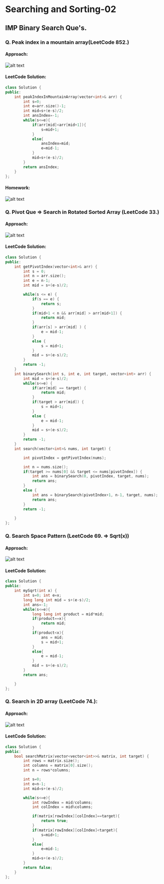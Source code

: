 # Searching and Sorting-02

## IMP Binary Search Que's.

### Q. Peak index in a mountain array(LeetCode 852.)

#### Approach:
![alt text](assets/image-20.png)

#### LeetCode Solution:
```cpp
class Solution {
public:
    int peakIndexInMountainArray(vector<int>& arr) {
        int s=0;
        int e=arr.size()-1;
        int mid=s+(e-s)/2;
        int ansIndex=-1;
        while(s<=e){
            if(arr[mid]<arr[mid+1]){
                s=mid+1;
            }
            else{
                ansIndex=mid;
                e=mid-1;
            }
            mid=s+(e-s)/2;
        }
        return ansIndex;
    }
};
```

#### Homework:
![alt text](assets/image-19.png)

### Q. Pivot Que => Search in Rotated Sorted Array (LeetCode 33.)

#### Approach:
![alt text](assets/image-24.png)

#### LeetCode Solution:
```cpp
class Solution {
public:
    int getPivotIndex(vector<int>& arr) {
        int s = 0;
        int n = arr.size();
        int e = n-1;
        int mid = s+(e-s)/2;

        while(s <= e) {
            if(s == e) {
                return s;
            }
            if(mid+1 < n && arr[mid] > arr[mid+1]) {
                return mid;
            }
            if(arr[s] > arr[mid] ) {
                e = mid-1;
            }
            else {
                s = mid+1;
            }
            mid = s+(e-s)/2;
        }
        return -1;
    }
    int binarySearch(int s, int e, int target, vector<int> arr) {
        int mid = s+(e-s)/2;
        while(s<=e) {
            if(arr[mid] == target) {
                return mid;
            }
            if(target > arr[mid]) {
                s = mid+1;
            }
            else {
                e = mid-1;
            }
            mid = s+(e-s)/2;
        }
        return -1;
    }
    int search(vector<int>& nums, int target) {

        int pivotIndex = getPivotIndex(nums);

        int n = nums.size();
        if(target >= nums[0] && target <= nums[pivotIndex]) {
            int ans = binarySearch(0, pivotIndex, target, nums);
            return ans;
        }
        else {
            int ans = binarySearch(pivotIndex+1, n-1, target, nums);
            return ans;
        }
        return -1;
         
    }
};
```

### Q. Search Space Pattern (LeetCode 69. => Sqrt(x))

#### Approach:
![alt text](assets/image-25.png)

#### LeetCode Solution:
```cpp
class Solution {
public:
    int mySqrt(int x) {
        int s=0; int e=x;
        long long int mid = s+(e-s)/2;
        int ans=-1;
        while(s<=e){
            long long int product = mid*mid;
            if(product==x){
                return mid;
            }
            if(product<x){
                ans = mid;
                s = mid+1;
            }
            else{
                e = mid-1;
            }
            mid = s+(e-s)/2;
        }
        return ans;

    }
};
```

### Q. Search in 2D array (LeetCode 74.):

#### Approach:
![alt text](assets/image-26.png)

#### LeetCode Solution:
```cpp
class Solution {
public:
    bool searchMatrix(vector<vector<int>>& matrix, int target) {
        int rows = matrix.size();
        int columns = matrix[0].size();
        int n = rows*columns;

        int s=0;
        int e=n-1;
        int mid=s+(e-s)/2;

        while(s<=e){
            int rowIndex = mid/columns;
            int colIndex = mid%columns;

            if(matrix[rowIndex][colIndex]==target){
                return true;
            }
            if(matrix[rowIndex][colIndex]<target){
                s=mid+1;
            }
            else{
                e=mid-1;
            }
            mid=s+(e-s)/2;
        }
        return false;
    }
};
```